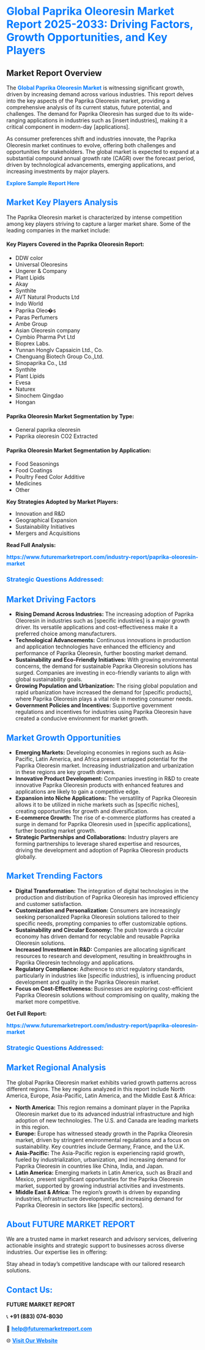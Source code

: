 <h1 style="color: #007BFF;">Global Paprika Oleoresin Market Report 2025-2033: Driving Factors, Growth Opportunities, and Key Players</h1>

<section id="overview">
<h2>Market Report Overview</h2>
<p>The <a href="https://www.futuremarketreport.com/industry-report/paprika-oleoresin-market" style="color: #007BFF; text-decoration: none;"><strong>Global Paprika Oleoresin Market</strong></a> is witnessing significant growth, driven by increasing demand across various industries. This report delves into the key aspects of the Paprika Oleoresin market, providing a comprehensive analysis of its current status, future potential, and challenges. The demand for Paprika Oleoresin has surged due to its wide-ranging applications in industries such as [insert industries], making it a critical component in modern-day [applications].</p>
<p>As consumer preferences shift and industries innovate, the Paprika Oleoresin market continues to evolve, offering both challenges and opportunities for stakeholders. The global market is expected to expand at a substantial compound annual growth rate (CAGR) over the forecast period, driven by technological advancements, emerging applications, and increasing investments by major players.</p>
</section>

<section id="overview">
<p><a href="https://www.futuremarketreport.com/request-sample/reportId=92937" style="color: #007BFF; text-decoration: none;"><strong>Explore Sample Report Here</strong></a></p>
</section>

<section id="key-players">
<h2 style="color: #007BFF;">Market Key Players Analysis</h2>
<p>The Paprika Oleoresin market is characterized by intense competition among key players striving to capture a larger market share. Some of the leading companies in the market include:</p>
<h4>Key Players Covered in the Paprika Oleoresin Report:</h4>
<ul><li>DDW color</li><li>Universal Oleoresins</li><li>Ungerer &amp; Company</li><li>Plant Lipids</li><li>Akay</li><li>Synthite</li><li>AVT Natural Products Ltd</li><li>Indo World</li><li>Paprika Oleo�s</li><li>Paras Perfumers</li><li>Ambe Group</li><li>Asian Oleoresin company</li><li>Cymbio Pharma Pvt Ltd</li><li>Bioprex Labs.</li><li>Yunnan Honglv Capsaicin Ltd., Co.</li><li>Chenguang Biotech Group Co.,Ltd.</li><li>Sinopaprika Co., Ltd</li><li>Synthite</li><li>Plant Lipids</li><li>Evesa</li><li>Naturex</li><li>Sinochem Qingdao</li><li>Hongan</li></ul>
<h4>Paprika Oleoresin Market Segmentation by Type:</h4>
<ul><li>General paprika oleoresin</li><li>Paprika oleoresin CO2 Extracted</li></ul>

<h4>Paprika Oleoresin Market Segmentation by Application:</h4>
<ul><li>Food Seasonings</li><li>Food Coatings</li><li>Poultry Feed Color Additive</li><li>Medicines</li><li>Other</li></ul>
<p><strong>Key Strategies Adopted by Market Players:</strong></p>
<ul>
<li>Innovation and R&D</li>
<li>Geographical Expansion</li>
<li>Sustainability Initiatives</li>
<li>Mergers and Acquisitions</li>
</ul>
</section>

<section>
<p><strong>Read Full Analysis: </strong></p><a href="https://www.futuremarketreport.com/industry-report/paprika-oleoresin-market" style="color: #007BFF; text-decoration: none;"><strong>https://www.futuremarketreport.com/industry-report/paprika-oleoresin-market</strong></a>
<h3 style="color: #007BFF;">Strategic Questions Addressed:</h3>
</section>

<section id="driving-factors">
<h2 style="color: #007BFF;">Market Driving Factors</h2>
<ul>
<li><strong>Rising Demand Across Industries:</strong> The increasing adoption of Paprika Oleoresin in industries such as [specific industries] is a major growth driver. Its versatile applications and cost-effectiveness make it a preferred choice among manufacturers.</li>
<li><strong>Technological Advancements:</strong> Continuous innovations in production and application technologies have enhanced the efficiency and performance of Paprika Oleoresin, further boosting market demand.</li>
<li><strong>Sustainability and Eco-Friendly Initiatives:</strong> With growing environmental concerns, the demand for sustainable Paprika Oleoresin solutions has surged. Companies are investing in eco-friendly variants to align with global sustainability goals.</li>
<li><strong>Growing Population and Urbanization:</strong> The rising global population and rapid urbanization have increased the demand for [specific products], where Paprika Oleoresin plays a vital role in meeting consumer needs.</li>
<li><strong>Government Policies and Incentives:</strong> Supportive government regulations and incentives for industries using Paprika Oleoresin have created a conducive environment for market growth.</li>
</ul>
</section>

<section id="growth-opportunities">
<h2 style="color: #007BFF;">Market Growth Opportunities</h2>
<ul>
<li><strong>Emerging Markets:</strong> Developing economies in regions such as Asia-Pacific, Latin America, and Africa present untapped potential for the Paprika Oleoresin market. Increasing industrialization and urbanization in these regions are key growth drivers.</li>
<li><strong>Innovative Product Development:</strong> Companies investing in R&D to create innovative Paprika Oleoresin products with enhanced features and applications are likely to gain a competitive edge.</li>
<li><strong>Expansion into Niche Applications:</strong> The versatility of Paprika Oleoresin allows it to be utilized in niche markets such as [specific niches], creating opportunities for growth and diversification.</li>
<li><strong>E-commerce Growth:</strong> The rise of e-commerce platforms has created a surge in demand for Paprika Oleoresin used in [specific applications], further boosting market growth.</li>
<li><strong>Strategic Partnerships and Collaborations:</strong> Industry players are forming partnerships to leverage shared expertise and resources, driving the development and adoption of Paprika Oleoresin products globally.</li>
</ul>
</section>

<section id="trending-factors">
<h2 style="color: #007BFF;">Market Trending Factors</h2>
<ul>
<li><strong>Digital Transformation:</strong> The integration of digital technologies in the production and distribution of Paprika Oleoresin has improved efficiency and customer satisfaction.</li>
<li><strong>Customization and Personalization:</strong> Consumers are increasingly seeking personalized Paprika Oleoresin solutions tailored to their specific needs, prompting companies to offer customizable options.</li>
<li><strong>Sustainability and Circular Economy:</strong> The push towards a circular economy has driven demand for recyclable and reusable Paprika Oleoresin solutions.</li>
<li><strong>Increased Investment in R&D:</strong> Companies are allocating significant resources to research and development, resulting in breakthroughs in Paprika Oleoresin technology and applications.</li>
<li><strong>Regulatory Compliance:</strong> Adherence to strict regulatory standards, particularly in industries like [specific industries], is influencing product development and quality in the Paprika Oleoresin market.</li>
<li><strong>Focus on Cost-Effectiveness:</strong> Businesses are exploring cost-efficient Paprika Oleoresin solutions without compromising on quality, making the market more competitive.</li>
</ul>
</section>

<section>
<p><strong>Get Full Report: </strong></p><a href="https://www.futuremarketreport.com/industry-report/paprika-oleoresin-market" style="color: #007BFF; text-decoration: none;"><strong>https://www.futuremarketreport.com/industry-report/paprika-oleoresin-market</strong></a>
<h3 style="color: #007BFF;">Strategic Questions Addressed:</h3>
</section>


<section id="regional-analysis">
<h2 style="color: #007BFF;">Market Regional Analysis</h2>
<p>The global Paprika Oleoresin market exhibits varied growth patterns across different regions. The key regions analyzed in this report include North America, Europe, Asia-Pacific, Latin America, and the Middle East & Africa:</p>
<ul>
<li><strong>North America:</strong> This region remains a dominant player in the Paprika Oleoresin market due to its advanced industrial infrastructure and high adoption of new technologies. The U.S. and Canada are leading markets in this region.</li>
<li><strong>Europe:</strong> Europe has witnessed steady growth in the Paprika Oleoresin market, driven by stringent environmental regulations and a focus on sustainability. Key countries include Germany, France, and the U.K.</li>
<li><strong>Asia-Pacific:</strong> The Asia-Pacific region is experiencing rapid growth, fueled by industrialization, urbanization, and increasing demand for Paprika Oleoresin in countries like China, India, and Japan.</li>
<li><strong>Latin America:</strong> Emerging markets in Latin America, such as Brazil and Mexico, present significant opportunities for the Paprika Oleoresin market, supported by growing industrial activities and investments.</li>
<li><strong>Middle East & Africa:</strong> The region’s growth is driven by expanding industries, infrastructure development, and increasing demand for Paprika Oleoresin in sectors like [specific sectors].</li>
</ul>
</section>

<footer>
<h2 style="color: #007BFF;">About FUTURE MARKET REPORT</h2>
<p>We are a trusted name in market research and advisory services, delivering actionable insights and strategic support to businesses across diverse industries. Our expertise lies in offering:</p>

<p>Stay ahead in today’s competitive landscape with our tailored research solutions.</p>

<h2 style="color: #007BFF;">Contact Us:</h2>
<p><strong>FUTURE MARKET REPORT</strong></p>
<p>📞 <strong>+91 (883) 074-8030</strong></p>
<p>📧 <strong><a href="mailto:help@futuremarketreport.com" style="color: #007BFF;">help@futuremarketreport.com</a></strong></p>
<p>🌐 <strong><a href="https://www.futuremarketreport.com/" style="color: #007BFF;">Visit Our Website</a></strong></p>
</footer>